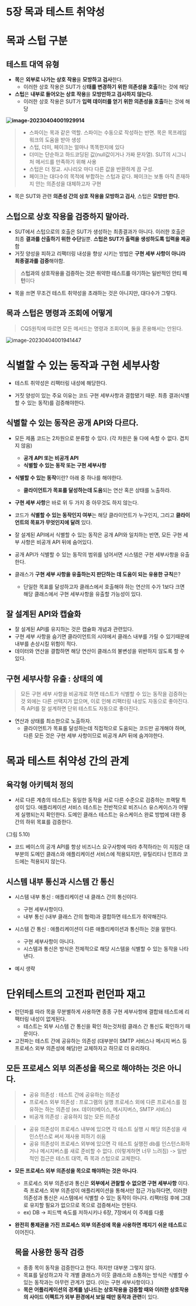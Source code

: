 # 5장 목과 테스트 취약성

# 목과 스텁 구분

## 테스트 대역 유형

- **목**은 **외부로 나가는 상호 작용**을 **모방하고 검사**한다.
  - 이러한 상호 작용은 SUT가 상**태를 변경하기 위한 의존성을 호출**하는 것에 해당
- **스텁**은 **내부로 들어오는 상호 작용**을 **모방만하고 검사하지 않는다.**
  - 이러한 상호 작용은 SUT가 **입력 데이터를 얻기 위한 의존성을 호출**하는 것에 해당

**![image-20230404001929914](https://raw.githubusercontent.com/hscom96/ImageStore/main/images/2023/04/04/image-20230404001929914.png)**

>- 스파이는 목과 같은 역할. 스파이는 수동으로 작성하는 반면. 목은 목프레임워크의 도움을 받아 생성
>- 스텁, 더미, 페이크는 얼마나 똑똑한지에 있다
>  - 더미는 단순하고 하드코딩된 값(null값이거나 가짜 문자열). SUT의 시그니처 메서드를 만족하기 위해 사용
>  - 스텁은 더 정교.  시나리오 마다 다른 값을 반환하게 끔 구성.
>  - 페이크는 대다수의 목적에 부합하는 스텁과 같다. 페이크는 보통 아직 존재하지 안는 의존성을 대체하고자 구현



- 목은 SUT와 관련 **의존성 간의 상호 작용을 모방하고 검사**, 스텁은 **모방만 한다.**

## 스텁으로 상호 작용을 검증하지 말아라.

- SUT에서 스텁으로의 호출은 SUT가 생성하는 최종결과가 아니다. 이러한 호출은 최종 **결과를 산출하기 위한 수단**일뿐. **스텁은 SUT가 출력을 생성하도록 입력을 제공**함
- 거짓 양성을 피하고 리팩터링 내성을 향상 시키는 방법은 **구현 세부 사항이 아니라 최종결과를 검증**해야함.

> **스텁과의 상호작용을 검증하는 것은 취약한 테스트를 야기하는 일반적인 안티 패턴**이다

- 목을 쓰면 무조건 테스트 취약성을 초래하는 것은 아니지만, 대다수가 그렇다.

## 목과 스텁은 명령과 조회에 어떻게 

> CQS원칙에 따르면 모든 메서드는 명령과 조회이며, 둘을 혼용해서는 안된다.

![image-20230404001941447](https://raw.githubusercontent.com/hscom96/ImageStore/main/images/2023/04/04/image-20230404001941447.png)



# 식별할 수 있는 동작과 구현 세부사항

- 테스트 취약성은 리팩터링 내성에 해당한다.

- 거짓 양성이 있는 주요 이유는 코드 구현 세부사항과 결합됐기 때문. 최종 결과(식별할 수 있는 동작)를 검증해야한다.

## 식별할 수 있는 동작은 공개 API와 다르다.

- 모든 제품 코드는 2차원으로 분류할 수 있다. (각 차원은 둘 다에 속할 수 없다. 겹치지 않음)

  - **공개 API 또는 비공개 API**
  - **식별할 수 있는 동작 또는 구현 세부사항**

- **식별할 수 있는 동작**이란? 아래 중 하나를 해야한다.

  - **클라이언트가 목표를 달성하는데 도움**되는 연산 혹은 상태를 노출하라.

- **구현 세부 사항**은 바로 위 두 가지 중 아무것도 하지 않는다.

- 코드가 **식별할 수 있는 동작인지 여부**는 해당 클라이언트가 누구인지, 그리고 **클라이언트의 목표가 무엇인지에 달려** 있다.

- 잘 설계된 API에서 식별할 수 있는 동작은 공개 API와 일치하는 반면, 모든 구현 세부 사항은 비공개 API 뒤에 숨어있다.

- 공개 API가 식별할 수 있는 동작의 범위를 넘어서면 시스템은 구현 세부사항을 유출한다.

- 클래스가 **구현 세부 사항을 유출하는지 판단하는 데 도움이 되는 유용한 규칙**은?

  - 단일한 목표를 달성하고자 클래스에서 호출해야 하는 연산의 수가 1보다 크면 해당 클래스에서 구현 세부사항을 유출할 가능성이 있다.

  

## 잘 설계된 API와 캡슐화

- 잘 설계된 API를 유지하는 것은 캡슐화 개념과 관련있다.
- 구현 세부 사항을 숨기면 클라이언트의 시야에서 클래스 내부를 가릴 수 있기때문에 내부를 손상시킬 위험이 적다.
- 데이터와 연산을 결합하면 해당 연산이 클래스의 불변성을 위반하지 않도록 할 수 있다.



## 구현 세부사항 유출 : 상태의 예

> 모든 구현 세부 사항을 비공개로 하면 테스트가 식별할 수 있는 동작을 검증하는 것 외에는 다른 선택지가 없으며, 이로 인해 리팩터링 내성도 자동으로 좋아진다. 즉 API를 잘 설계하면 단위 테스트도 자동으로 좋아진다.

- 연산과 상태를 최소한으로 노출하자.
  - 클라이언트가 목표를 달성하는데 직접적으로 도움되는 코드만 공개해야 하며, 다른 모든 것은 구현 세부 사항이므로 비공개 API 뒤에 숨겨야한다.

# 목과 테스트 취약성 간의 관계

## 육각형 아키텍처 정의

- 서로 다른 계층의 테스트는 동일한 동작을 서로 다른 수준으로 검증하는 프랙탈 특성이 있다. 애플리케이션 서비스 테스트는 전반적으로 비즈니스 유스케이스가 어떻게 실행되는지 확인한다. 도메인 클래스 테스트는 유스케이스 완료 방법에 대한 중간의 하위 목표를 검증한다.

(그림 5.10)

- 코드 베이스의 공개 API를 항상 비즈니스 요구사항에 따라 추적하라는 이 지침은 
  대부분의 도메인 클래스와 애플리케이션 서비스에 적용되지만, 유틸리티나 인프라 코드에는 적용되지 않는다.

## 시스템 내부 통신과 시스템 간 통신

- 시스템 내부 통신 : 애플리케이션 내 클래스 간의 통신이다.
  - 구현 세부사항이다.
  - 내부 통신 (내부 클래스 간의 협력)과 결합하면 테스트가 취약해진다.

- 시스템 간 통신 : 애플리케이션이 다른 애플리케이션과 통신하는 것을 말한다.
  - 구현 세부사항이 아니다.
  - 시스템과 통신은 방식은 전체적으로 해당 시스템을 식별할 수 있는 동작을 나타낸다.

- 예시 생략



#    단위테스트의 고전파 런던파 재고

- 런던파를 따라 목을 무분별하게 사용하면 종종 구현 세부사항에 결합돼 테스트에 리팩터링 내성이 없게된다.
  - 테스트는 외부 시스템 간 통신을 확인 하는것처럼 클래스 간 통신도 확인하기 때문이다.
- 고전파는 테스트 간에 공유하는 의존성 (대부분이 SMTP 서비스나 메시지 버스 등 프로세스 외부 의존성에 해당)만 교체하자고 하므로 더 유리하다.

## 모든 프로세스 외부 의존성을 목으로 해야하는 것은 아니다.

> - 공유 의존성 : 테스트 간에 공유하는 의존성
> - 프로세스 외부 의존성 : 프로그램의 실행 프로세스 외에 다른 프로세스를 점유하는 하는 의존성 (ex. 데이터베이스, 메시지버스, SMTP 서비스)
> - 비공개 의존성 : 공유하지 않는 모든 의존성

> - 공유 의존성이 프로세스 내부에 있으면 각 테스트 실행 시 해당 의존성을 새 인스턴스로 써서 재사용 피하기 쉬움
> - 공유 의존성이 프로세스 외부에 있으면 각 테스트 실행전 db를 인스턴스화하거나 메시지버스를 새로 준비할 수 없다. (이렇게하면 너무 느려짐) -> 일반적인 접근은 테스트 대역, 즉 목과 스텁으로 교체한다.



- **모든 프로세스 외부 의존성을 목으로 해야하는 것은 아니다**.

  - 프로세스 외부 의존성과 통신은 **외부에서 관찰할 수 없으면 구현 세부사항** 이다. 즉 프로세스 외부 의존성이 애플리케이션을 통해서만 접근 가능하다면, 이러한 의존성과 통신은 시스템에서 식별할 수 있는 동작이 아니다. 리팩터링 후에 그대로 유지할 필요가 없으므로 목으로 검증해서는 안된다. 
  - ex) DB -> 피드백 속도를 저하시키나 6장, 7장에서 이 주제를 다룸

- **완전히 통제권을 가진 프로세스 외부 의존성에 목을 사용하면 깨지기 쉬운 테스트**로 이어진다.

  

  

  ## 목을 사용한 동작 검증

  - 종종 목이 동작을 검증한다고 한다. 하지만 대부분 그렇지 않다. 
  - 목표를 달성하고자 각 개별 클래스가 이웃 클래스와 소통하는 방식은 식별할 수 있는 동작과는 아무런 관계가 없다. (이는 구현 세부사항이다.)
  - **목은 어플리케이션의 경계를 넘나드는 상호작용을 검증할 때와 이러한 상호작용의 사이드 이펙트가 외부 환경에서 보일 때만 동작과 관련**이 있다.

  

